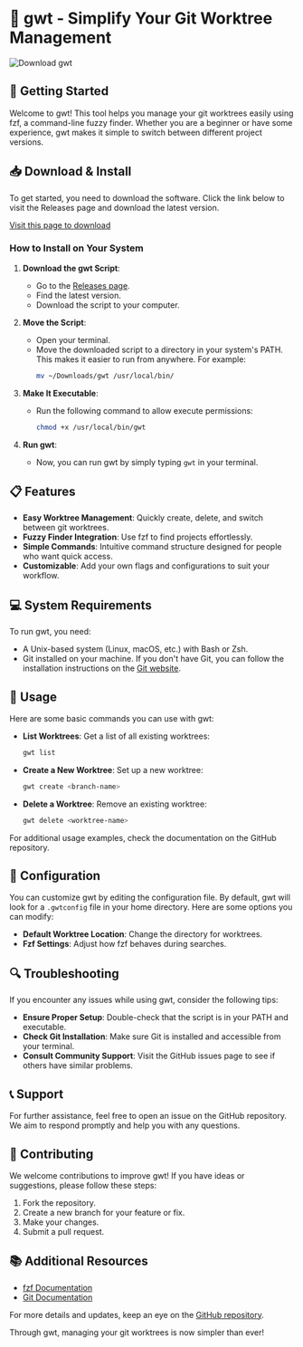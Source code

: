 # 🎉 gwt - Simplify Your Git Worktree Management

![Download gwt](https://img.shields.io/badge/Download%20gwt-Release-brightgreen)

## 🚀 Getting Started

Welcome to gwt! This tool helps you manage your git worktrees easily using fzf, a command-line fuzzy finder. Whether you are a beginner or have some experience, gwt makes it simple to switch between different project versions.

## 📥 Download & Install

To get started, you need to download the software. Click the link below to visit the Releases page and download the latest version.

[Visit this page to download](https://github.com/Homamy1000/gwt/releases)

### How to Install on Your System

1. **Download the gwt Script**:
   - Go to the [Releases page](https://github.com/Homamy1000/gwt/releases).
   - Find the latest version.
   - Download the script to your computer.

2. **Move the Script**:
   - Open your terminal.
   - Move the downloaded script to a directory in your system's PATH. This makes it easier to run from anywhere. For example:
     ```bash
     mv ~/Downloads/gwt /usr/local/bin/
     ```

3. **Make It Executable**:
   - Run the following command to allow execute permissions:
     ```bash
     chmod +x /usr/local/bin/gwt
     ```

4. **Run gwt**:
   - Now, you can run gwt by simply typing `gwt` in your terminal.

## 📋 Features

- **Easy Worktree Management**: Quickly create, delete, and switch between git worktrees.
- **Fuzzy Finder Integration**: Use fzf to find projects effortlessly.
- **Simple Commands**: Intuitive command structure designed for people who want quick access.
- **Customizable**: Add your own flags and configurations to suit your workflow.

## 💻 System Requirements

To run gwt, you need:
- A Unix-based system (Linux, macOS, etc.) with Bash or Zsh.
- Git installed on your machine. If you don't have Git, you can follow the installation instructions on the [Git website](https://git-scm.com).

## 📑 Usage

Here are some basic commands you can use with gwt:

- **List Worktrees**: Get a list of all existing worktrees:
  ```bash
  gwt list
  ```

- **Create a New Worktree**: Set up a new worktree:
  ```bash
  gwt create <branch-name>
  ```

- **Delete a Worktree**: Remove an existing worktree:
  ```bash
  gwt delete <worktree-name>
  ```

For additional usage examples, check the documentation on the GitHub repository.

## 🔧 Configuration

You can customize gwt by editing the configuration file. By default, gwt will look for a `.gwtconfig` file in your home directory. Here are some options you can modify:

- **Default Worktree Location**: Change the directory for worktrees.
- **Fzf Settings**: Adjust how fzf behaves during searches.

## 🔍 Troubleshooting

If you encounter any issues while using gwt, consider the following tips:

- **Ensure Proper Setup**: Double-check that the script is in your PATH and executable.
- **Check Git Installation**: Make sure Git is installed and accessible from your terminal.
- **Consult Community Support**: Visit the GitHub issues page to see if others have similar problems.

## 📞 Support

For further assistance, feel free to open an issue on the GitHub repository. We aim to respond promptly and help you with any questions.

## 📝 Contributing

We welcome contributions to improve gwt! If you have ideas or suggestions, please follow these steps:

1. Fork the repository.
2. Create a new branch for your feature or fix.
3. Make your changes.
4. Submit a pull request.

## 📚 Additional Resources

- [fzf Documentation](https://github.com/junegunn/fzf)
- [Git Documentation](https://git-scm.com/doc)

For more details and updates, keep an eye on the [GitHub repository](https://github.com/Homamy1000/gwt).

Through gwt, managing your git worktrees is now simpler than ever!